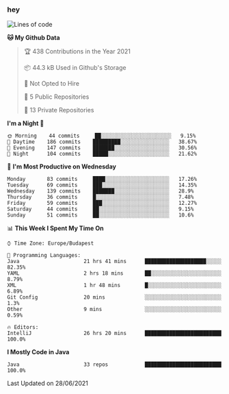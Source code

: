 ### hey

<!--START_SECTION:waka-->
![Lines of code](https://img.shields.io/badge/From%20Hello%20World%20I%27ve%20Written-50599%20lines%20of%20code-blue)

**🐱 My Github Data** 

> 🏆 438 Contributions in the Year 2021
 > 
> 📦 44.3 kB Used in Github's Storage 
 > 
> 🚫 Not Opted to Hire
 > 
> 📜 5 Public Repositories 
 > 
> 🔑 13 Private Repositories  
 > 
**I'm a Night 🦉** 

```text
🌞 Morning    44 commits     ██░░░░░░░░░░░░░░░░░░░░░░░   9.15% 
🌆 Daytime    186 commits    █████████░░░░░░░░░░░░░░░░   38.67% 
🌃 Evening    147 commits    ███████░░░░░░░░░░░░░░░░░░   30.56% 
🌙 Night      104 commits    █████░░░░░░░░░░░░░░░░░░░░   21.62%

```
📅 **I'm Most Productive on Wednesday** 

```text
Monday       83 commits     ████░░░░░░░░░░░░░░░░░░░░░   17.26% 
Tuesday      69 commits     ███░░░░░░░░░░░░░░░░░░░░░░   14.35% 
Wednesday    139 commits    ███████░░░░░░░░░░░░░░░░░░   28.9% 
Thursday     36 commits     █░░░░░░░░░░░░░░░░░░░░░░░░   7.48% 
Friday       59 commits     ███░░░░░░░░░░░░░░░░░░░░░░   12.27% 
Saturday     44 commits     ██░░░░░░░░░░░░░░░░░░░░░░░   9.15% 
Sunday       51 commits     ██░░░░░░░░░░░░░░░░░░░░░░░   10.6%

```


📊 **This Week I Spent My Time On** 

```text
⌚︎ Time Zone: Europe/Budapest

💬 Programming Languages: 
Java                     21 hrs 41 mins      ████████████████████░░░░░   82.35% 
YAML                     2 hrs 18 mins       ██░░░░░░░░░░░░░░░░░░░░░░░   8.79% 
XML                      1 hr 48 mins        █░░░░░░░░░░░░░░░░░░░░░░░░   6.89% 
Git Config               20 mins             ░░░░░░░░░░░░░░░░░░░░░░░░░   1.3% 
Other                    9 mins              ░░░░░░░░░░░░░░░░░░░░░░░░░   0.59%

🔥 Editors: 
IntelliJ                 26 hrs 20 mins      █████████████████████████   100.0%

```

**I Mostly Code in Java** 

```text
Java                     33 repos            █████████████████████████   100.0%

```



 Last Updated on 28/06/2021
<!--END_SECTION:waka-->
